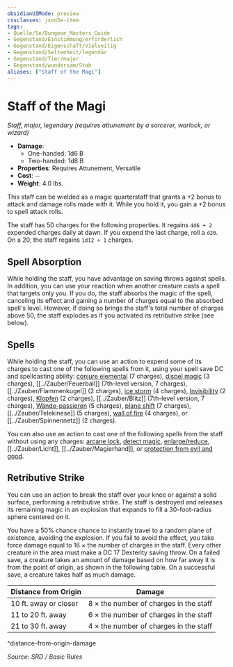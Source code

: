 ```yaml
---
obsidianUIMode: preview
cssclasses: json5e-item
tags:
- Quelle/5e/Dungeon_Masters_Guide
- Gegenstand/Einstimmung/erforderlich
- Gegenstand/Eigenschaft/Vielseitig
- Gegenstand/Seltenheit/legendär
- Gegenstand/Tier/major
- Gegenstand/wundersam/Stab
aliases: ["Staff of the Magi"]
---
```

# Staff of the Magi
*Staff, major, legendary (requires attunement by a sorcerer, warlock, or wizard)*  

- **Damage**:
  - One-handed: 1d6 B
  - Two-handed: 1d8 B
- **Properties**: Requires Attunement, Versatile
- **Cost**: ⏤
- **Weight**: 4.0 lbs.

This staff can be wielded as a magic quarterstaff that grants a +2 bonus to attack and damage rolls made with it. While you hold it, you gain a +2 bonus to spell attack rolls.

The staff has 50 charges for the following properties. It regains `4d6 + 2` expended charges daily at dawn. If you expend the last charge, roll a `d20`. On a 20, the staff regains `1d12 + 1` charges.

## Spell Absorption

While holding the staff, you have advantage on saving throws against spells. In addition, you can use your reaction when another creature casts a spell that targets only you. If you do, the staff absorbs the magic of the spell, canceling its effect and gaining a number of charges equal to the absorbed spell's level. However, if doing so brings the staff's total number of charges above 50, the staff explodes as if you activated its retributive strike (see below).

## Spells

While holding the staff, you can use an action to expend some of its charges to cast one of the following spells from it, using your spell save DC and spellcasting ability: [conjure elemental](../Zauber/Elementar-beschwören.md) (7 charges), [dispel magic](../Zauber/Magie-bannen.md) (3 charges), [[../Zauber/Feuerball]] (7th-level version, 7 charges), [[../Zauber/Flammenkugel]] (2 charges), [ice storm](../Zauber/Eissturm.md) (4 charges), [Invisibility](Verschiedenes/Archiv/DND/Archiv/Wiki/Invisibility.md) (2 charges), [Klopfen](../Zauber/Klopfen.md) (2 charges), [[../Zauber/Blitz]] (7th-level version, 7 charges), [Wände-passieren](../Zauber/Wände-passieren.md) (5 charges), [plane shift](../Zauber/Ebenenwechsel.md) (7 charges), [[../Zauber/Telekinese]] (5 charges), [wall of fire](../Zauber/Feuerwand.md) (4 charges), or [[../Zauber/Spinnennetz]] (2 charges).

You can also use an action to cast one of the following spells from the staff without using any charges: [arcane lock](../Zauber/Arkanes-Schloss.md), [detect magic](../Zauber/Magie-entdecken.md), [enlarge/reduce](../Zauber/Vergrößern-Verkleinern.md), [[../Zauber/Licht]], [[../Zauber/Magierhand]], or [protection from evil and good](../Zauber/Schutz-vor-Gut-und-Böse.md).

## Retributive Strike

You can use an action to break the staff over your knee or against a solid surface, performing a retributive strike. The staff is destroyed and releases its remaining magic in an explosion that expands to fill a 30-foot-radius sphere centered on it.

You have a 50% chance chance to instantly travel to a random plane of existence, avoiding the explosion. If you fail to avoid the effect, you take force damage equal to 16 × the number of charges in the staff. Every other creature in the area must make a DC 17 Dexterity saving throw. On a failed save, a creature takes an amount of damage based on how far away it is from the point of origin, as shown in the following table. On a successful save, a creature takes half as much damage.

| Distance from Origin | Damage |
|----------------------|--------|
| 10 ft. away or closer | 8 × the number of charges in the staff |
| 11 to 20 ft. away | 6 × the number of charges in the staff |
| 21 to 30 ft. away | 4 × the number of charges in the staff |
^distance-from-origin-damage

*Source: SRD / Basic Rules*